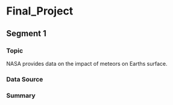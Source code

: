 # Final_Project
## Segment 1 
### Topic 
NASA provides data on the impact of meteors on Earths surface. 
### Data Source 
### Summary 
